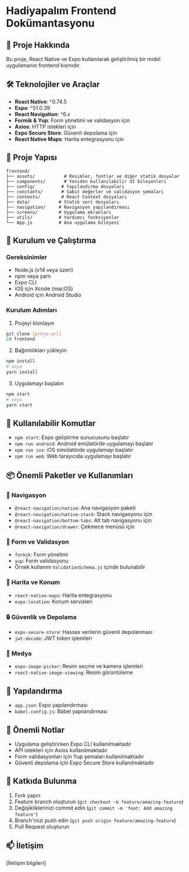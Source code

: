 # Hadiyapalım Frontend Dokümantasyonu

## 📱 Proje Hakkında

Bu proje, React Native ve Expo kullanılarak geliştirilmiş bir mobil uygulamanın frontend kısmıdır.

## 🛠️ Teknolojiler ve Araçlar

- **React Native**: ^0.74.5
- **Expo**: ^51.0.39
- **React Navigation**: ^6.x
- **Formik & Yup**: Form yönetimi ve validasyon için
- **Axios**: HTTP istekleri için
- **Expo Secure Store**: Güvenli depolama için
- **React Native Maps**: Harita entegrasyonu için

## 📁 Proje Yapısı

```
frontend/
├── assets/           # Resimler, fontlar ve diğer statik dosyalar
├── components/       # Yeniden kullanılabilir UI bileşenleri
├── config/          # Yapılandırma dosyaları
├── constants/       # Sabit değerler ve validasyon şemaları
├── contexts/        # React Context dosyaları
├── data/           # Statik veri dosyaları
├── navigation/     # Navigasyon yapılandırması
├── screens/        # Uygulama ekranları
├── utils/          # Yardımcı fonksiyonlar
└── App.js          # Ana uygulama bileşeni
```

## 🚀 Kurulum ve Çalıştırma

### Gereksinimler

- Node.js (v14 veya üzeri)
- npm veya yarn
- Expo CLI
- iOS için Xcode (macOS)
- Android için Android Studio

### Kurulum Adımları

1. Projeyi klonlayın

```bash
git clone [proje-url]
cd frontend
```

2. Bağımlılıkları yükleyin

```bash
npm install
# veya
yarn install
```

3. Uygulamayı başlatın

```bash
npm start
# veya
yarn start
```

## 📱 Kullanılabilir Komutlar

- `npm start`: Expo geliştirme sunucusunu başlatır
- `npm run android`: Android emülatörde uygulamayı başlatır
- `npm run ios`: iOS simülatörde uygulamayı başlatır
- `npm run web`: Web tarayıcıda uygulamayı başlatır

## 📦 Önemli Paketler ve Kullanımları

### 🧭 Navigasyon

- `@react-navigation/native`: Ana navigasyon paketi
- `@react-navigation/native-stack`: Stack navigasyonu için
- `@react-navigation/bottom-tabs`: Alt tab navigasyonu için
- `@react-navigation/drawer`: Çekmece menüsü için

### 📝 Form ve Validasyon

- `formik`: Form yönetimi
- `yup`: Form validasyonu
- Örnek kullanım `ValidationSchema.js` içinde bulunabilir

### 📍 Harita ve Konum

- `react-native-maps`: Harita entegrasyonu
- `expo-location`: Konum servisleri

### 🔒 Güvenlik ve Depolama

- `expo-secure-store`: Hassas verilerin güvenli depolanması
- `jwt-decode`: JWT token işlemleri

### 📸 Medya

- `expo-image-picker`: Resim seçme ve kamera işlemleri
- `react-native-image-viewing`: Resim görüntüleme

## 🔧 Yapılandırma

- `app.json`: Expo yapılandırması
- `babel.config.js`: Babel yapılandırması

## 📝 Önemli Notlar

- Uygulama geliştirirken Expo CLI kullanılmaktadır
- API istekleri için Axios kullanılmaktadır
- Form validasyonları için Yup şemaları kullanılmaktadır
- Güvenli depolama için Expo Secure Store kullanılmaktadır

## 🤝 Katkıda Bulunma

1. Fork yapın
2. Feature branch oluşturun (`git checkout -b feature/amazing-feature`)
3. Değişikliklerinizi commit edin (`git commit -m 'feat: Add amazing feature'`)
4. Branch'inizi push edin (`git push origin feature/amazing-feature`)
5. Pull Request oluşturun

## 📫 İletişim

[İletişim bilgileri]
